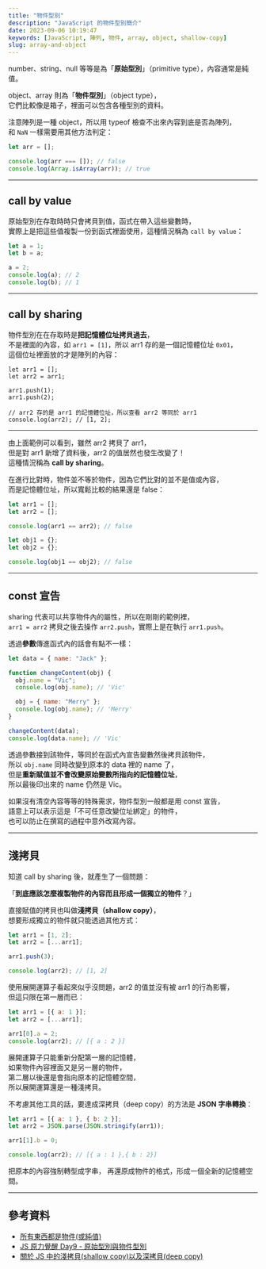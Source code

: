 ```yaml
---
title: "物件型別"
description: "JavaScript 的物件型別簡介"
date: 2023-09-06 10:19:47
keywords: [JavaScript, 陣列, 物件, array, object, shallow-copy]
slug: array-and-object
---
```


number、string、null 等等是為「**原始型別**」（primitive type），內容通常是純值。

object、array 則為「**物件型別**」（object type），  
它們比較像是箱子，裡面可以包含各種型別的資料。

注意陣列是一種 object，所以用 typeof 檢查不出來內容到底是否為陣列，  
和 `NaN` 一樣需要用其他方法判定：

```js
let arr = [];

console.log(arr === []); // false
console.log(Array.isArray(arr)); // true
```

---

## call by value

原始型別在存取時時只會拷貝到值，函式在帶入這些變數時，  
實際上是把這些值複製一份到函式裡面使用，這種情況稱為 `call by value`：

```js
let a = 1;
let b = a;

a = 2;
console.log(a); // 2
console.log(b); // 1
```

---

## call by sharing

物件型別在在存取時是**把記憶體位址拷貝過去**，  
不是裡面的內容，如 `arr1 = [1]`，所以 arr1 存的是一個記憶體位址 `0x01`，  
這個位址裡面放的才是陣列的內容：

```JS
let arr1 = [];
let arr2 = arr1;

arr1.push(1);
arr1.push(2);

// arr2 存的是 arr1 的記憶體位址，所以查看 arr2 等同於 arr1
console.log(arr2); // [1, 2];
```

---

由上面範例可以看到，雖然 arr2 拷貝了 arr1，  
但是對 arr1 新增了資料後，arr2 的值居然也發生改變了！  
這種情況稱為 **call by sharing**。

在進行比對時，物件並不等於物件，因為它們比對的並不是值或內容，  
而是記憶體位址，所以寬鬆比較的結果還是 false：

```js
let arr1 = [];
let arr2 = [];

console.log(arr1 == arr2); // false

let obj1 = {};
let obj2 = {};

console.log(obj1 == obj2); // false
```

---

## const 宣告

sharing 代表可以共享物件內的屬性，所以在剛剛的範例裡，  
`arr1 = arr2` 拷貝之後去操作 `arr2.push`，實際上是在執行 `arr1.push`。

透過**參數**傳進函式內的話會有點不一樣：

```js
let data = { name: "Jack" };

function changeContent(obj) {
  obj.name = "Vic";
  console.log(obj.name); // 'Vic'

  obj = { name: "Merry" };
  console.log(obj.name); // 'Merry'
}

changeContent(data);
console.log(data.name); // 'Vic'
```

透過參數接到該物件，等同於在函式內宣告變數然後拷貝該物件，  
所以 `obj.name` 同時改變到原本的 data 裡的 name 了，  
但是**重新賦值並不會改變原始變數所指向的記憶體位址**，  
所以最後印出來的 name 仍然是 Vic。

如果沒有清空內容等等的特殊需求，物件型別一般都是用 const 宣告，  
語意上可以表示這是「不可任意改變位址綁定」的物件，  
也可以防止在撰寫的過程中意外改寫內容。

---

## 淺拷貝

知道 call by sharing 後，就產生了一個問題：

「**到底應該怎麼複製物件的內容而且形成一個獨立的物件**？」

直接賦值的拷貝也叫做**淺拷貝（shallow copy）**，  
想要形成獨立的物件就只能透過其他方式：

```js
let arr1 = [1, 2];
let arr2 = [...arr1];

arr1.push(3);

console.log(arr2); // [1, 2]
```

使用展開運算子看起來似乎沒問題，arr2 的值並沒有被 arr1 的行為影響，  
但這只限在第一層而已：

```js
let arr1 = [{ a: 1 }];
let arr2 = [...arr1];

arr1[0].a = 2;
console.log(arr2); // [{ a : 2 }]
```

展開運算子只能重新分配第一層的記憶體，  
如果物件內容裡面又是另一層的物件，  
第二層以後還是會指向原本的記憶體空間，  
所以展開運算還是一種淺拷貝。

不考慮其他工具的話，要達成深拷貝（deep copy）的方法是 **JSON 字串轉換**：

```js
let arr1 = [{ a: 1 }, { b: 2 }];
let arr2 = JSON.parse(JSON.stringify(arr1));

arr1[1].b = 0;

console.log(arr2); // [{ a : 1 },{ b : 2}]
```

把原本的內容強制轉型成字串，
再還原成物件的格式，形成一個全新的記憶體空間。

---

## 參考資料

- [所有東西都是物件(或純值)](https://israynotarray.com/jsweirdworld/20190521/1329212743/)
- [JS 原力覺醒 Day9 - 原始型別與物件型別](https://ithelp.ithome.com.tw/articles/10220005)
- [關於 JS 中的淺拷貝(shallow copy)以及深拷貝(deep copy)](https://medium.com/andy-blog/%E9%97%9C%E6%96%BCjs%E4%B8%AD%E7%9A%84%E6%B7%BA%E6%8B%B7%E8%B2%9D-shallow-copy-%E4%BB%A5%E5%8F%8A%E6%B7%B1%E6%8B%B7%E8%B2%9D-deep-copy-5f5bbe96c122)
